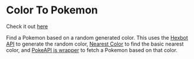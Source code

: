 # Color To Pokemon

Check it out [here](http://color-to-pokemon.surge.sh/)

Find a Pokemon based on a random generated color. This uses the [Hexbot API](https://noopschallenge.com/challenges/hexbot) to generate the random color,
[Nearest Color](https://github.com/dtao/nearest-color) to find the basic nearest color, and [PokeAPI js wrapper](https://github.com/PokeAPI/pokeapi-js-wrapper)
to fetch a Pokemon based on that color.
